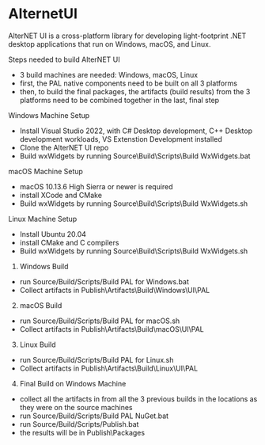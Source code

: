 # AlternetUI

AlterNET UI is a cross-platform library for developing light-footprint .NET desktop applications that run on Windows, macOS, and Linux.

Steps needed to build AlterNET UI
- 3 build machines are needed: Windows, macOS, Linux
- first, the PAL native components need to be built on all 3 platforms
- then, to build the final packages, the artifacts (build results) from the 3 platforms need to be combined together in the last, final step

Windows Machine Setup
- Install Visual Studio 2022, with C# Desktop development, C++ Desktop development workloads, VS Extenstion Development installed
- Clone the AlterNET UI repo
- Build wxWidgets by running Source\Build\Scripts\Build WxWidgets.bat

macOS Machine Setup
- macOS 10.13.6 High Sierra or newer is required
- install XCode and CMake
- Build wxWidgets by running Source\Build\Scripts\Build WxWidgets.sh

Linux Machine Setup
- Install Ubuntu 20.04
- install CMake and C compilers
- Build wxWidgets by running Source\Build\Scripts\Build WxWidgets.sh


1. Windows Build
- run Source/Build/Scripts/Build PAL for Windows.bat
- Collect artifacts in Publish\Artifacts\Build\Windows\UI\PAL

2. macOS Build
- run Source/Build/Scripts/Build PAL for macOS.sh
- Collect artifacts in Publish\Artifacts\Build\macOS\UI\PAL

3. Linux Build
- run Source/Build/Scripts/Build PAL for Linux.sh
- Collect artifacts in Publish\Artifacts\Build\Linux\UI\PAL

4. Final Build on Windows Machine
- collect all the artifacts in from all the 3 previous builds in the locations as they were on the source machines
- run Source/Build/Scripts/Build PAL NuGet.bat
- run Source/Build/Scripts/Publish.bat
- the results will be in Publish\Packages
